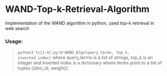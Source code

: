 # WAND-Top-k-Retrieval-Algorithm
Implementation of the WAND algorithm in python, used top-k retrieval in web search
### Usage: 
> `python3 tc[1-4].py`
or
> `WAND_Algo(query_terms, top_k, inverted_index)`
where query_terms is a list of strings, top_k is an integer and inverted index is a dictionary where terms point to a list of tuples [(doc_id, weight)]
